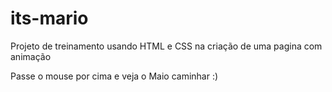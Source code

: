 # its-mario
Projeto de treinamento usando HTML e CSS na criação de uma pagina com animação

Passe o mouse por cima e veja o Maio caminhar :)
